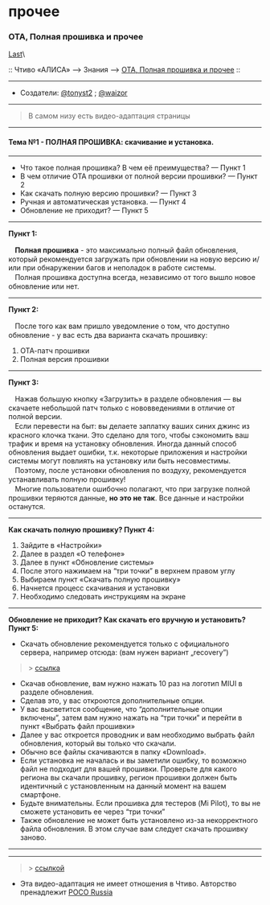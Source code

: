 # прочее

### OTA, Полная прошивка и прочее 

[Last](https://t.me/i1Last)\


:: Чтиво «АЛИСА» --> Знания --> [OTA, Полная прошивка и прочее](broken-reference) ::

***

* Создатели: [@tonyst2](https://t.me/tonyst2) ; [@waizor](https://t.me/waizor)

***

> В самом низу есть видео-адаптация страницы

***

#### Тема №1 - ПОЛНАЯ ПРОШИВКА: скачивание и установка. <a href="#tema-1-polnaya-proshivka-skachivanie-i-ustanovka." id="tema-1-polnaya-proshivka-skachivanie-i-ustanovka."></a>

***

* Что такое полная прошивка? В чем её преимущества? — Пункт 1
* В чем отличие OTA прошивки от полной версии прошивки? — Пункт 2
* Как скачать полную версию прошивки? — Пункт 3
* Ручная и автоматическая установка. — Пункт 4
* Обновление не приходит? — Пункт 5

***

**Пункт 1:**

ᅠ**Полная прошивка** - это максимально полный файл обновления, который рекомендуется загружать при обновлении на новую версию и/или при обнаружении багов и неполадок в работе системы.\
ᅠПолная прошивка доступна всегда, независимо от того вышло новое обновление или нет.

***

**Пункт 2:**

ᅠПосле того как вам пришло уведомление о том, что доступно обновление - у вас есть два варианта скачать прошивку:

1. ОТА-патч прошивки
2. Полная версия прошивки

***

**Пункт 3:**

ᅠНажав большую кнопку «Загрузить» в разделе обновления — вы скачаете небольшой патч только с нововведениями в отличие от полной версии.\
ᅠЕсли перевести на быт: вы делаете заплатку ваших синих джинс из красного клочка ткани. Это сделано для того, чтобы сэкономить ваш трафик и время на установку обновления. Иногда данный способ обновления выдает ошибки, т.к. некоторые приложения и настройки системы могут повлиять на установку или быть несовместимы.\
ᅠПоэтому, после установки обновления по воздуху, рекомендуется устанавливать полную прошивку!\
ᅠМногие пользователи ошибочно полагают, что при загрузке полной прошивки теряются данные, **но это не так**. Все данные и настройки останутся.

***

**Как скачать полную прошивку? Пункт 4:**

1. Зайдите в «Настройки»
2. Далее в раздел «О телефоне»
3. Далее в пункт «Обновление системы»
4. После этого нажимаем на “три точки” в верхнем правом углу
5. Выбираем пункт «Скачать полную прошивку»
6. Начнется процесс скачивания и установки
7. Необходимо следовать инструкциям на экране

***

**Обновление не приходит? Как скачать его вручную и установить? Пункт 5:**

* Скачать обновление рекомендуется только с официального сервера, например отсюда: (вам нужен вариант „recovery”)

> \> [ссылка](https://mirom.ezbox.idv.tw/en/phone/)

* Скачав обновление, вам нужно нажать 10 раз на логотип MIUI в разделе обновления.
* Сделав это, у вас откроются дополнительные опции.
* У вас высветится сообщение, что “дополнительные опции включены”, затем вам нужно нажать на “три точки” и перейти в пункт «Выбрать файл прошивки»
* Далее у вас откроется проводник и вам необходимо выбрать файл обновления, который вы только что скачали.
* Обычно все файлы скачиваются в папку «Download».
* Если установка не началась и вы заметили ошибку, то возможно файл не подходит для вашей прошивки. Проверьте для какого региона вы скачали прошивку, регион прошивки должен быть идентичный с установленным на данный момент на вашем смартфоне.
* Будьте внимательны. Если прошивка для тестеров (Mi Pilot), то вы не сможете установить ее через “три точки”
* Также обновление не может быть установлено из-за некорректного файла обновления. В этом случае вам следует скачать прошивку заново.

***

***

> \> [ссылкой](https://youtu.be/HAa\_iX3Amp4)

* Эта видео-адаптация не имеет отношения в Чтиво. Авторство пренадлежит [POCO Russia](https://youtube.com/c/POCORussia)
